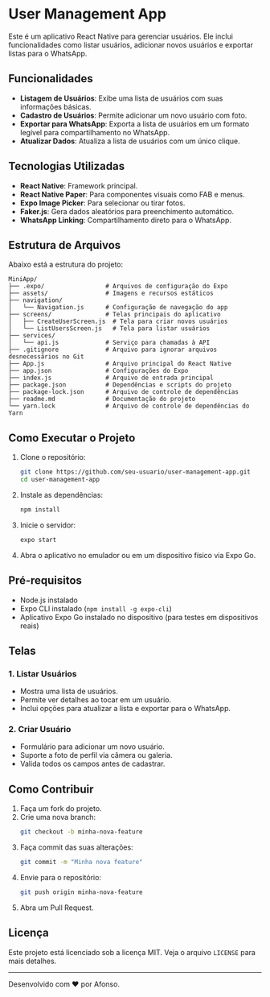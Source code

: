
# User Management App

Este é um aplicativo React Native para gerenciar usuários. Ele inclui funcionalidades como listar usuários, adicionar novos usuários e exportar listas para o WhatsApp.

## Funcionalidades
- **Listagem de Usuários**: Exibe uma lista de usuários com suas informações básicas.
- **Cadastro de Usuários**: Permite adicionar um novo usuário com foto.
- **Exportar para WhatsApp**: Exporta a lista de usuários em um formato legível para compartilhamento no WhatsApp.
- **Atualizar Dados**: Atualiza a lista de usuários com um único clique.

## Tecnologias Utilizadas
- **React Native**: Framework principal.
- **React Native Paper**: Para componentes visuais como FAB e menus.
- **Expo Image Picker**: Para selecionar ou tirar fotos.
- **Faker.js**: Gera dados aleatórios para preenchimento automático.
- **WhatsApp Linking**: Compartilhamento direto para o WhatsApp.

## Estrutura de Arquivos
Abaixo está a estrutura do projeto:

```
MiniApp/
├── .expo/                 # Arquivos de configuração do Expo
├── assets/                # Imagens e recursos estáticos
├── navigation/
│   └── Navigation.js      # Configuração de navegação do app
├── screens/               # Telas principais do aplicativo
│   ├── CreateUserScreen.js  # Tela para criar novos usuários
│   └── ListUsersScreen.js   # Tela para listar usuários
├── services/
│   └── api.js             # Serviço para chamadas à API
├── .gitignore             # Arquivo para ignorar arquivos desnecessários no Git
├── App.js                 # Arquivo principal do React Native
├── app.json               # Configurações do Expo
├── index.js               # Arquivo de entrada principal
├── package.json           # Dependências e scripts do projeto
├── package-lock.json      # Arquivo de controle de dependências
├── readme.md              # Documentação do projeto
└── yarn.lock              # Arquivo de controle de dependências do Yarn
```

## Como Executar o Projeto
1. Clone o repositório:
   ```bash
   git clone https://github.com/seu-usuario/user-management-app.git
   cd user-management-app
   ```

2. Instale as dependências:
   ```bash
   npm install
   ```

3. Inicie o servidor:
   ```bash
   expo start
   ```

4. Abra o aplicativo no emulador ou em um dispositivo físico via Expo Go.

## Pré-requisitos
- Node.js instalado
- Expo CLI instalado (`npm install -g expo-cli`)
- Aplicativo Expo Go instalado no dispositivo (para testes em dispositivos reais)

## Telas
### 1. Listar Usuários
- Mostra uma lista de usuários.
- Permite ver detalhes ao tocar em um usuário.
- Inclui opções para atualizar a lista e exportar para o WhatsApp.

### 2. Criar Usuário
- Formulário para adicionar um novo usuário.
- Suporte a foto de perfil via câmera ou galeria.
- Valida todos os campos antes de cadastrar.

## Como Contribuir
1. Faça um fork do projeto.
2. Crie uma nova branch:
   ```bash
   git checkout -b minha-nova-feature
   ```
3. Faça commit das suas alterações:
   ```bash
   git commit -m "Minha nova feature"
   ```
4. Envie para o repositório:
   ```bash
   git push origin minha-nova-feature
   ```
5. Abra um Pull Request.

## Licença
Este projeto está licenciado sob a licença MIT. Veja o arquivo `LICENSE` para mais detalhes.

---

Desenvolvido com ❤️ por Afonso.
